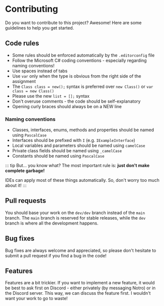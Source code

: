 # Contributing

Do you want to contribute to this project? Awesome! Here are some guidelines to help you get started.

## Code rules
- Some rules should be enforced automatically by the `.editorconfig` file
- Follow the Microsoft C# coding conventions - especially regarding naming conventions!
- Use spaces instead of tabs
- Use `var` only when the type is obvious from the right side of the assignment
- The `Class class = new();` syntax is preferred over `new Class()` or `var class = new Class()`
- Please use the new `list = [];` syntax
- Don't overuse comments - the code should be self-explanatory
- Opening curly braces should always be on a NEW line

### Naming conventions
- Classes, interfaces, enums, methods and properties should be named using `PascalCase`
- Interfaces should be prefixed with `I` (e.g. `IExampleInterface`)
- Local variables and parameters should be named using `camelCase`
- Private class fields should be named using `_camelCase`
- Constants should be named using `PascalCase`

::: tip
But... you know what? The most important rule is: **just don't make complete garbage!**

IDEs can apply most of these things automatically. So, don't worry too much about it!
:::

## Pull requests
You should base your work on the `dev/dev` branch instead of the `main` branch. The `main` branch is reserved for stable releases, while the `dev` branch is where all the development happens.

## Bug fixes
Bug fixes are always welcome and appreciated, so please don't hesitate to submit a pull request if you find a bug in the code!

## Features
Features are a bit trickier. If you want to implement a new feature, it would be best to ask first on Discord - either privately (by messaging Notro) or in the Discord server.
This way, we can discuss the feature first. I wouldn't want your work to go to waste!